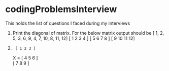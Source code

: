 # codingProblemsInterview
This holds the list of questions I faced during my interviews

1. Print the diagonal of matrix. For the below matrix output should be [ 1, 2, 5, 3, 6, 9, 4, 7, 10, 8, 11, 12]
[ 1 2 3 4 ]
[ 5 6 7 8 ]
[ 9 10 11 12] 

2.      [ 1 2 3 ]                    
    X = [ 4 5 6 ]    
        [ 7 8 9 ]                    
